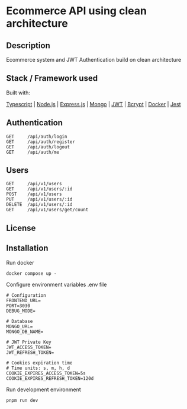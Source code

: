 # Ecommerce API using clean architecture

## Description

Ecommerce system and JWT Authentication build on clean architecture

## Stack / Framework used

Built with:

[Typescript](https://www.typescriptlang.org/) | [Node.js](https://nodejs.org/en/) | [Express.js](https://expressjs.com/) | [Mongo](https://mongodb.com/) | [JWT](https://jwt.io/) | [Bcrypt](https://www.npmjs.com/package/bcrypt) | [Docker](https://www.docker.com/) | [Jest](https://jestjs.io/)

## Authentication

    GET     /api/auth/login
    GET     /api/auth/register
    GET     /api/auth/logout
    GET     /api/auth/me

## Users

    GET     /api/v1/users
    GET     /api/v1/users/:id
    POST    /api/v1/users
    PUT     /api/v1/users/:id
    DELETE  /api/v1/users/:id
    GET     /api/v1/users/get/count

## License

## Installation

Run docker

    docker compose up -

Configure environment variables .env file

    # Configuration
    FRONTEND_URL=
    PORT=3030
    DEBUG_MODE=

    # Database
    MONGO_URL=
    MONGO_DB_NAME=

    # JWT Private Key
    JWT_ACCESS_TOKEN=
    JWT_REFRESH_TOKEN=

    # Cookies expiration time
    # Time units: s, m, h, d
    COOKIE_EXPIRES_ACCESS_TOKEN=5s
    COOKIE_EXPIRES_REFRESH_TOKEN=120d

Run development environment

    pnpm run dev
